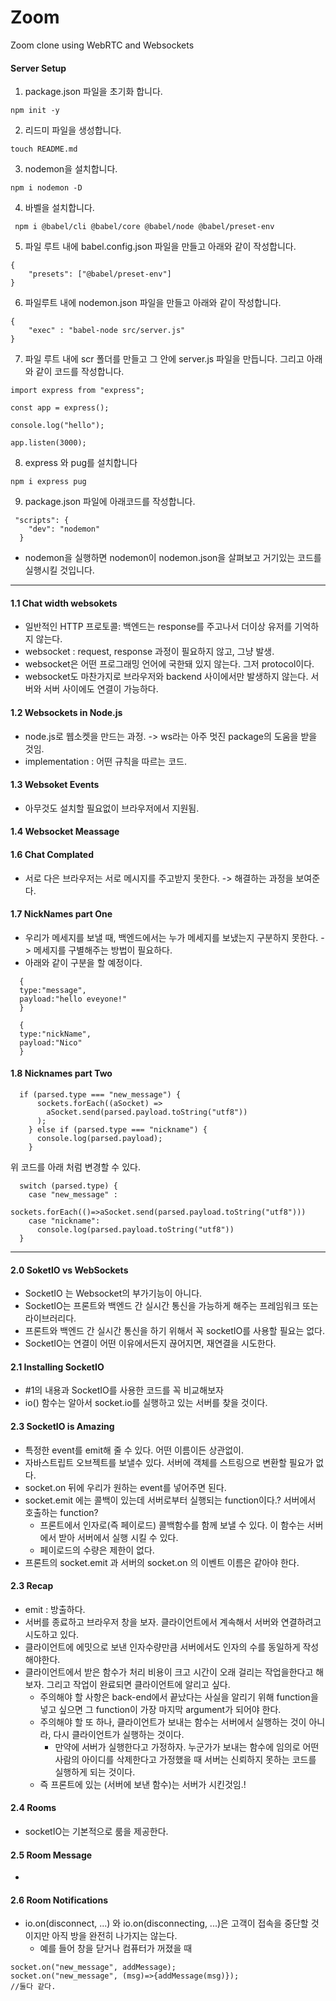 # Zoom

Zoom clone using WebRTC and Websockets

#### Server Setup

1. package.json 파일을 초기화 합니다.

```
npm init -y
```

2. 리드미 파일을 생성합니다.

```
touch README.md
```

3. nodemon을 설치합니다.

```
npm i nodemon -D
```

4. 바벨을 설치합니다.

```
 npm i @babel/cli @babel/core @babel/node @babel/preset-env
```

5. 파일 루트 내에 babel.config.json 파일을 만들고 아래와 같이 작성합니다.

```
{
    "presets": ["@babel/preset-env"]
}
```

6. 파일루트 내에 nodemon.json 파일을 만들고 아래와 같이 작성합니다.

```
{
    "exec" : "babel-node src/server.js"
}
```

7. 파일 루트 내에 scr 폴더를 만들고 그 안에 server.js 파일을 만듭니다. 그리고 아래와 같이 코드를 작성합니다.

```
import express from "express";

const app = express();

console.log("hello");

app.listen(3000);
```

8. express 와 pug를 설치합니다

```
npm i express pug
```

9. package.json 파일에 아래코드를 작성합니다.

```
 "scripts": {
    "dev": "nodemon"
  }
```

- nodemon을 실행하면 nodemon이 nodemon.json을 살펴보고 거기있는 코드를 실행시킬 것입니다.

---

#### 1.1 Chat width websokets

- 일반적인 HTTP 프로토콜: 백엔드는 response를 주고나서 더이상 유저를 기억하지 않는다.
- websocket : request, response 과정이 필요하지 않고, 그냥 발생.
- websocket은 어떤 프로그래밍 언어에 국한돼 있지 않는다. 그저 protocol이다.
- websocket도 마찬가지로 브라우저와 backend 사이에서만 발생하지 않는다. 서버와 서버 사이에도 연결이 가능하다.

#### 1.2 Websockets in Node.js

- node.js로 웹소켓을 만드는 과정. -> ws라는 아주 멋진 package의 도움을 받을 것임.
- implementation : 어떤 규칙을 따르는 코드.

#### 1.3 Websoket Events

- 아무것도 설치할 필요없이 브라우저에서 지원됨.

#### 1.4 Websocket Meassage

#### 1.6 Chat Complated

- 서로 다은 브라우저는 서로 메시지를 주고받지 못한다. -> 해결하는 과정을 보여준다.

#### 1.7 NickNames part One

- 우리가 메세지를 보낼 때, 백엔드에서는 누가 메세지를 보냈는지 구분하지 못한다. -> 메세지를 구별해주는 방법이 필요하다.
- 아래와 같이 구분을 할 예정이다.

```
  {
  type:"message",
  payload:"hello eveyone!"
  }

  {
  type:"nickName",
  payload:"Nico"
  }
```

#### 1.8 Nicknames part Two

```
  if (parsed.type === "new_message") {
      sockets.forEach((aSocket) =>
        aSocket.send(parsed.payload.toString("utf8"))
      );
    } else if (parsed.type === "nickname") {
      console.log(parsed.payload);
    }
```

위 코드를 아래 처럼 변경할 수 있다.

```
  switch (parsed.type) {
    case "new_message" :
      sockets.forEach(()=>aSocket.send(parsed.payload.toString("utf8")))
    case "nickname":
      console.log(parsed.payload.toString("utf8"))
  }
```

---

#### 2.0 SoketIO vs WebSockets

- SocketIO 는 Websocket의 부가기능이 아니다.
- SocketIO는 프론트와 백엔드 간 실시간 통신을 가능하게 해주는 프레임워크 또는 라이브러리다.
- 프론트와 백엔드 간 실시간 통신을 하기 위해서 꼭 socketIO를 사용할 필요는 없다.
- SocketIO는 연결이 어떤 이유에서든지 끊어지면, 재연결을 시도한다.

#### 2.1 Installing SocketIO

- #1의 내용과 SocketIO를 사용한 코드를 꼭 비교해보자
- io() 함수는 알아서 socket.io를 실행하고 있는 서버를 찾을 것이다.

#### 2.3 SocketIO is Amazing

- 특정한 event를 emit해 줄 수 있다. 어떤 이름이든 상관없이.
- 자바스트립트 오브젝트를 보낼수 있다. 서버에 객체를 스트링으로 변환할 필요가 없다.
- socket.on 뒤에 우리가 원하는 event를 넣어주면 된다.
- socket.emit 에는 콜백이 있는데 서버로부터 실행되는 function이다.? 서버에서 호출하는 function?
  - 프론트에서 인자로(즉 페이로드) 콜백함수를 함께 보낼 수 있다. 이 함수는 서버에서 받아 서버에서 실행 시킬 수 있다.
  - 페이로드의 수량은 제한이 없다.
- 프론트의 socket.emit 과 서버의 socket.on 의 이벤트 이름은 같아야 한다.

#### 2.3 Recap

- emit : 방출하다.
- 서버를 종료하고 브라우저 창을 보자. 클라이언트에서 계속해서 서버와 연결하려고 시도하고 있다.
- 클라이언트에 에밋으로 보낸 인자수량만큼 서버에서도 인자의 수를 동일하게 작성해야한다.
- 클라이언트에서 받은 함수가 처리 비용이 크고 시간이 오래 걸리는 작업을한다고 해보자. 그리고 작업이 완료되면 클라이언트에 알리고 싶다.
  - 주의해야 할 사항은 back-end에서 끝났다는 사실을 알리기 위해 function을 넣고 싶으면 그 function이 가장 마지막 argument가 되어야 한다.
  - 주의해야 할 또 하나, 클라이언트가 보내는 함수는 서버에서 실행하는 것이 아니라, 다시 클라이언트가 실행하는 것이다.
    - 만약에 서버가 실행한다고 가정하자. 누군가가 보내는 함수에 임의로 어떤 사람의 아이디를 삭제한다고 가정했을 때 서버는 신뢰하지 못하는 코드를 실행하게 되는 것이다.
  - 즉 프론트에 있는 (서버에 보낸 함수)는 서버가 시킨것임.!

#### 2.4 Rooms

- socketIO는 기본적으로 룸을 제공한다.

#### 2.5 Room Message

-

#### 2.6 Room Notifications

- io.on(disconnect, ...) 와 io.on(disconnecting, ...)은 고객이 접속을 중단할 것이지만 아직 방을 완전히 나가지는 않는다.
  - 예를 들어 창을 닫거나 컴퓨터가 꺼졌을 때

```
socket.on("new_message", addMessage);
socket.on("new_message", (msg)=>{addMessage(msg)});
//둘다 같다.
```
